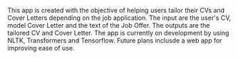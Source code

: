 This app is created with the objective of helping users tailor their CVs and Cover Letters depending on the job application. The input are the user's CV, model Cover Letter and the text of the Job Offer. The outputs are the tailored CV and Cover Letter. The app is currently on development by using NLTK, Transformers and Tensorflow. Future plans inclusde a web app for improving ease of use.
